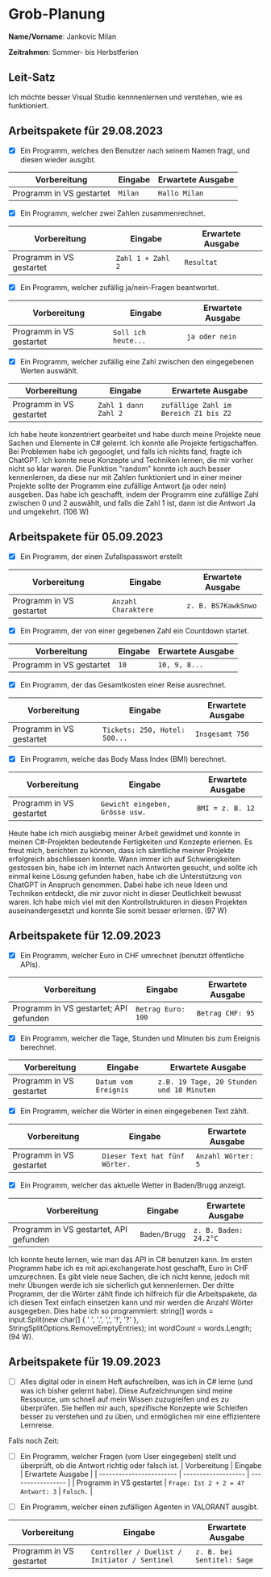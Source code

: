 # Grob-Planung

**Name/Vorname**: Jankovic Milan

**Zeitrahmen**: Sommer- bis Herbstferien

## Leit-Satz

Ich möchte besser Visual Studio kennnenlernen und verstehen, wie es funktioniert.

## Arbeitspakete für 29.08.2023

- [x] Ein Programm, welches den Benutzer nach seinem Namen fragt, und diesen wieder ausgibt. 

| Vorbereitung             | Eingabe | Erwartete Ausgabe |
| ------------------------ | ------- | ----------------- |
| Programm in VS gestartet | `Milan` | `Hallo Milan`     |

- [x] Ein Programm, welcher zwei Zahlen zusammenrechnet.

| Vorbereitung             | Eingabe           | Erwartete Ausgabe |
| ------------------------ | ----------------- | ----------------- |
| Programm in VS gestartet | `Zahl 1 + Zahl 2` | `Resultat`        |

- [x] Ein Programm, welcher zufällig ja/nein-Fragen beantwortet.

| Vorbereitung             | Eingabe             | Erwartete Ausgabe |
| ------------------------ | ------------------- | ----------------- |
| Programm in VS gestartet | `Soll ich heute...` | `ja oder nein`    |

- [x] Ein Programm, welcher zufällig eine Zahl zwischen den eingegebenen Werten auswählt.

| Vorbereitung             | Eingabe              | Erwartete Ausgabe                     |
| ------------------------ | -------------------- | ------------------------------------- |
| Programm in VS gestartet | `Zahl 1 dann Zahl 2` | `zufällige Zahl im Bereich Z1 bis Z2` |

Ich habe heute konzentriert gearbeitet und habe durch meine Projekte neue Sachen und Elemente in C# gelernt. Ich konnte alle Projekte fertigschaffen. Bei Problemen habe ich gegooglet, und falls ich nichts fand, fragte ich ChatGPT. Ich konnte neue Konzepte und Techniken lernen, die mir vorher nicht so klar waren. Die Funktion "random" konnte ich auch besser kennenlernen, da diese nur mit Zahlen funktioniert und in einer meiner Projekte sollte der Programm eine zufällige Antwort (ja oder nein) ausgeben. Das habe ich geschafft, indem der Programm eine zufällige Zahl zwischen 0 und 2 auswählt, und falls die Zahl 1 ist, dann ist die Antwort Ja und umgekehrt. (106 W)


## Arbeitspakete für 05.09.2023

- [x] Ein Programm, der einen Zufallspasswort erstellt

| Vorbereitung             | Eingabe | Erwartete Ausgabe |
| ------------------------ | ------- | ----------------- |
| Programm in VS gestartet | `Anzahl Charaktere` | `z. B. BS7KawkSnwo`     |

- [x] Ein Programm, der von einer gegebenen Zahl ein Countdown startet.

| Vorbereitung             | Eingabe           | Erwartete Ausgabe |
| ------------------------ | ----------------- | ----------------- |
| Programm in VS gestartet | `10` | `10, 9, 8...`        |

- [x] Ein Programm, der das Gesamtkosten einer Reise ausrechnet.

| Vorbereitung             | Eingabe             | Erwartete Ausgabe |
| ------------------------ | ------------------- | ----------------- |
| Programm in VS gestartet | `Tickets: 250, Hotel: 500...` | `Insgesamt 750`    |

- [x] Ein Programm, welche das Body Mass Index (BMI) berechnet.

| Vorbereitung             | Eingabe              | Erwartete Ausgabe                     |
| ------------------------ | -------------------- | ------------------------------------- |
| Programm in VS gestartet | `Gewicht eingeben, Grösse usw.` | `BMI = z. B. 12` |

Heute habe ich mich ausgiebig meiner Arbeit gewidmet und konnte in meinen C#-Projekten bedeutende Fertigkeiten und Konzepte erlernen. Es freut mich, berichten zu können, dass ich sämtliche meiner Projekte erfolgreich abschliessen konnte. Wann immer ich auf Schwierigkeiten gestossen bin, habe ich im Internet nach Antworten gesucht, und sollte ich einmal keine Lösung gefunden haben, habe ich die Unterstützung von ChatGPT in Anspruch genommen. Dabei habe ich neue Ideen und Techniken entdeckt, die mir zuvor nicht in dieser Deutlichkeit bewusst waren. Ich habe mich viel mit den Kontrollstrukturen in diesen Projekten auseinandergesetzt und konnte Sie somit besser erlernen. (97 W)


## Arbeitspakete für 12.09.2023

- [x] Ein Programm, welcher Euro in CHF umrechnet (benutzt öffentliche APIs).

| Vorbereitung             | Eingabe | Erwartete Ausgabe |
| ------------------------ | ------- | ----------------- |
| Programm in VS gestartet; API gefunden | `Betrag Euro: 100` | `Betrag CHF: 95`     |

- [x] Ein Programm, welcher die Tage, Stunden und Minuten bis zum Ereignis berechnet.

| Vorbereitung             | Eingabe           | Erwartete Ausgabe |
| ------------------------ | ----------------- | ----------------- |
| Programm in VS gestartet | `Datum vom Ereignis` | `z.B. 19 Tage, 20 Stunden und 10 Minuten`        |

- [x] Ein Programm, welcher die Wörter in einen eingegebenen Text zählt.

| Vorbereitung             | Eingabe             | Erwartete Ausgabe |
| ------------------------ | ------------------- | ----------------- |
| Programm in VS gestartet | `Dieser Text hat fünf Wörter.` | `Anzahl Wörter: 5`    |

- [x] Ein Programm, welcher das aktuelle Wetter in Baden/Brugg anzeigt.

| Vorbereitung             | Eingabe              | Erwartete Ausgabe                     |
| ------------------------ | -------------------- | ------------------------------------- |
| Programm in VS gestartet, API gefunden | `Baden/Brugg` | `z. B. Baden: 24.2°C` |

Ich konnte heute lernen, wie man das API in C# benutzen kann. Im ersten Programm habe ich es mit api.exchangerate.host geschafft, Euro in CHF umzurechnen. Es gibt viele neue Sachen, die ich nicht kenne, jedoch mit mehr Übungen werde ich sie sicherlich gut kennenlernen. Der dritte Programm, der die Wörter zählt finde ich hilfreich für die Arbeitspakete, da ich diesen Text einfach einsetzen kann und mir werden die Anzahl Wörter ausgegeben. Dies habe ich so programmiert: string[] words = input.Split(new char[] { ' ', '.', ',', '!', '?' }, StringSplitOptions.RemoveEmptyEntries); int wordCount = words.Length; (94 W).


## Arbeitspakete für 19.09.2023

- [ ] Alles digital oder in einem Heft aufschreiben, was ich in C# lerne (und was ich bisher gelernt habe). Diese Aufzeichnungen sind meine Ressource, um schnell auf mein Wissen zuzugreifen und es zu überprüfen. Sie helfen mir auch, spezifische Konzepte wie Schleifen besser zu verstehen und zu üben, und ermöglichen mir eine effizientere Lernreise.

Falls noch Zeit:

- [ ] Ein Programm, welcher Fragen (vom User eingegeben) stellt und überprüft, ob die Antwort richtig oder falsch ist.
| Vorbereitung             | Eingabe             | Erwartete Ausgabe |
| ------------------------ | ------------------- | ----------------- |
| Programm in VS gestartet | `Frage: Ist 2 + 2 = 4? Antwort: 3` | `Falsch.`    |

- [ ] Ein Programm, welcher einen zufälligen Agenten in VALORANT ausgibt.

| Vorbereitung             | Eingabe              | Erwartete Ausgabe                     |
| ------------------------ | -------------------- | ------------------------------------- |
| Programm in VS gestartet | `Controller / Duelist / Initiator / Sentinel` | `z. B. bei Sentitel: Sage` |
